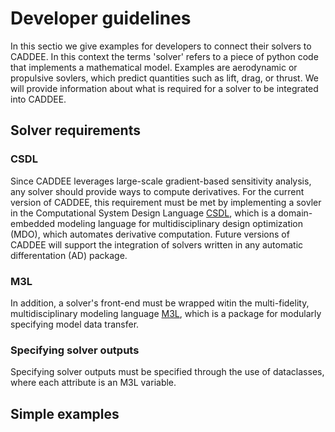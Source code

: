 # Developer guidelines

In this sectio we give examples for developers to connect their solvers to CADDEE. In this context the terms 'solver' refers to a piece of python code that implements a mathematical model. Examples are aerodynamic or propulsive sovlers, which predict quantities such as lift, drag, or thrust. We will provide information about what is required for a solver to be integrated into CADDEE. 

## Solver requirements

### CSDL
Since CADDEE leverages large-scale gradient-based sensitivity analysis, any solver should provide ways to compute derivatives. For the current version of CADDEE, this requirement must be met by implementing a sovler in the Computational System Design Language [CSDL](https://lsdolab.github.io/csdl/), which is a domain-embedded modeling language for multidisciplinary design optimization (MDO), which automates derivative computation. Future versions of CADDEE will support the integration of solvers written in any automatic differentation (AD) package.  

### M3L
In addition, a solver's front-end must be wrapped witin the multi-fidelity, multidisciplinary modeling language [M3L](https://github.com/LSDOlab/m3l), which is a package for modularly specifying model data transfer. 


### Specifying solver outputs 
Specifying solver outputs must be specified through the use of dataclasses, where each attribute is an M3L variable.

## Simple examples